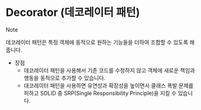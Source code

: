 # Decorator (데코레이터 패턴)
> [!NOTE]
> 데코레이터 패턴은 특정 객체에 동적으로 원하는 기능들을 더하여 조합할 수 있도록 해줍니다.

- 장점
  - 데코레이터 패턴을 사용해서 기존 코드를 수정하지 않고 객체에 새로운 책임과 행동을 동적으로 추가할 수 있습니다.
  - 대코레이터 패턴을 사용하면 유연성과 확장성을 높이면서 클래스 폭발 문제를 피하고 SOLID 중 SRP(Single Responsibility Principle)을 지킬 수 있습니다.